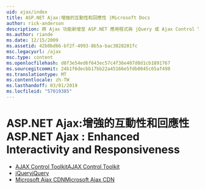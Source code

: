 ```yaml
---
uid: ajax/index
title: ASP.NET Ajax:增強的互動性和回應性 |Microsoft Docs
author: rick-anderson
description: 將 Ajax 功能新增至 ASP.NET 應用程式與 jQuery 或 Ajax Control Toolkit 中。 改善 Ajax 應用程式與微的效能...
ms.author: riande
ms.date: 12/15/2009
ms.assetid: 42b0bd66-bf2f-4993-8b5a-bac3028201fc
msc.legacyurl: /ajax
msc.type: content
ms.openlocfilehash: d8f3e54ed6f643ec57c4f36e407d0d1cb1891767
ms.sourcegitcommit: 24b1f6decbb17bb22a45166e5fdb0845c65af498
ms.translationtype: MT
ms.contentlocale: zh-TW
ms.lasthandoff: 03/01/2019
ms.locfileid: "57019385"
---
```

<a name="aspnet-ajax--enhanced-interactivity-and-responsiveness"></a><span data-ttu-id="fffd5-104">ASP.NET Ajax:增強的互動性和回應性</span><span class="sxs-lookup"><span data-stu-id="fffd5-104">ASP.NET Ajax : Enhanced Interactivity and Responsiveness</span></span>
====================
- [<span data-ttu-id="fffd5-105">AJAX Control Toolkit</span><span class="sxs-lookup"><span data-stu-id="fffd5-105">AJAX Control Toolkit</span></span>](https://go.devexpress.com/AjaxControlToolkit_ASP_Resources_ASP_AJAX_Index.aspx)
- [<span data-ttu-id="fffd5-106">jQuery</span><span class="sxs-lookup"><span data-stu-id="fffd5-106">jQuery</span></span>](http://jquery.com/)
- [<span data-ttu-id="fffd5-107">Microsoft Ajax CDN</span><span class="sxs-lookup"><span data-stu-id="fffd5-107">Microsoft Ajax CDN</span></span>](cdn/overview.md)
